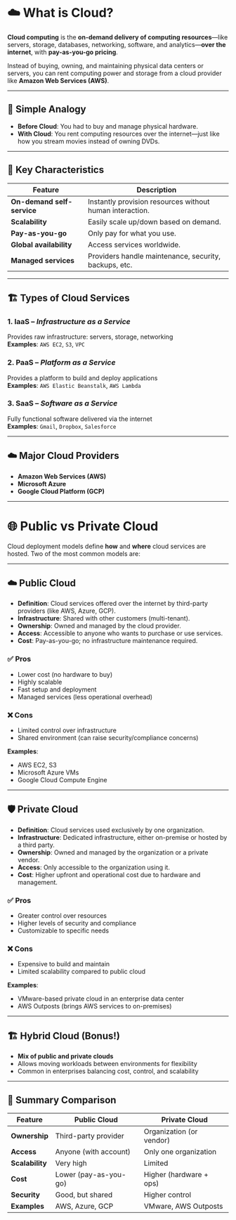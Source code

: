 # ☁️ What is Cloud?

**Cloud computing** is the **on-demand delivery of computing resources**—like servers, storage, databases, networking, software, and analytics—**over the internet**, with **pay-as-you-go pricing**.

Instead of buying, owning, and maintaining physical data centers or servers, you can rent computing power and storage from a cloud provider like **Amazon Web Services (AWS)**.

---

## 🧠 Simple Analogy

- **Before Cloud**: You had to buy and manage physical hardware.
- **With Cloud**: You rent computing resources over the internet—just like how you stream movies instead of owning DVDs.

---

## 🔑 Key Characteristics

| Feature                   | Description                                                   |
|---------------------------|---------------------------------------------------------------|
| **On-demand self-service**| Instantly provision resources without human interaction.      |
| **Scalability**           | Easily scale up/down based on demand.                         |
| **Pay-as-you-go**         | Only pay for what you use.                                    |
| **Global availability**   | Access services worldwide.                                    |
| **Managed services**      | Providers handle maintenance, security, backups, etc.         |

---

## 🏗️ Types of Cloud Services

### 1. IaaS – *Infrastructure as a Service*

Provides raw infrastructure: servers, storage, networking  
**Examples**: `AWS EC2`, `S3`, `VPC`

### 2. PaaS – *Platform as a Service*

Provides a platform to build and deploy applications  
**Examples**: `AWS Elastic Beanstalk`, `AWS Lambda`

### 3. SaaS – *Software as a Service*

Fully functional software delivered via the internet  
**Examples**: `Gmail`, `Dropbox`, `Salesforce`

---

## ☁️ Major Cloud Providers

- **Amazon Web Services (AWS)**
- **Microsoft Azure**
- **Google Cloud Platform (GCP)**

---

# 🌐 Public vs Private Cloud

Cloud deployment models define **how** and **where** cloud services are hosted. Two of the most common models are:

---

## ☁️ Public Cloud

- **Definition**: Cloud services offered over the internet by third-party providers (like AWS, Azure, GCP).
- **Infrastructure**: Shared with other customers (multi-tenant).
- **Ownership**: Owned and managed by the cloud provider.
- **Access**: Accessible to anyone who wants to purchase or use services.
- **Cost**: Pay-as-you-go; no infrastructure maintenance required.

### ✅ Pros
- Lower cost (no hardware to buy)
- Highly scalable
- Fast setup and deployment
- Managed services (less operational overhead)

### ❌ Cons
- Limited control over infrastructure
- Shared environment (can raise security/compliance concerns)

**Examples**:
- AWS EC2, S3
- Microsoft Azure VMs
- Google Cloud Compute Engine

---

## 🛡️ Private Cloud

- **Definition**: Cloud services used exclusively by one organization.
- **Infrastructure**: Dedicated infrastructure, either on-premise or hosted by a third party.
- **Ownership**: Owned and managed by the organization or a private vendor.
- **Access**: Only accessible to the organization using it.
- **Cost**: Higher upfront and operational cost due to hardware and management.

### ✅ Pros
- Greater control over resources
- Higher levels of security and compliance
- Customizable to specific needs

### ❌ Cons
- Expensive to build and maintain
- Limited scalability compared to public cloud

**Examples**:
- VMware-based private cloud in an enterprise data center
- AWS Outposts (brings AWS services to on-premises)

---

## 🏗️ Hybrid Cloud (Bonus!)

- **Mix of public and private clouds**
- Allows moving workloads between environments for flexibility
- Common in enterprises balancing cost, control, and scalability

---

## 🔁 Summary Comparison

| Feature         | Public Cloud            | Private Cloud               |
|----------------|--------------------------|-----------------------------|
| **Ownership**   | Third-party provider     | Organization (or vendor)    |
| **Access**      | Anyone (with account)    | Only one organization       |
| **Scalability** | Very high                | Limited                     |
| **Cost**        | Lower (pay-as-you-go)    | Higher (hardware + ops)     |
| **Security**    | Good, but shared         | Higher control              |
| **Examples**    | AWS, Azure, GCP          | VMware, AWS Outposts        |

